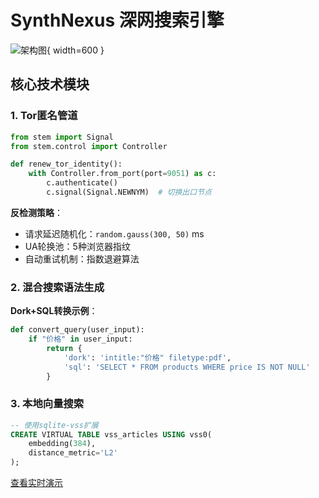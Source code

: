 # SynthNexus 深网搜索引擎

![架构图](https://github.com/OSchengdu/SynthIQNexus_-/raw/main/image/1.png){ width=600 }

## 核心技术模块

### 1. Tor匿名管道

```python
from stem import Signal
from stem.control import Controller

def renew_tor_identity():
    with Controller.from_port(port=9051) as c:
        c.authenticate()
        c.signal(Signal.NEWNYM)  # 切换出口节点
```

**反检测策略**：
- 请求延迟随机化：`random.gauss(300, 50)` ms
- UA轮换池：5种浏览器指纹
- 自动重试机制：指数退避算法

### 2. 混合搜索语法生成

**Dork+SQL转换示例**：
```python
def convert_query(user_input):
    if "价格" in user_input:
        return {
            'dork': 'intitle:"价格" filetype:pdf',
            'sql': 'SELECT * FROM products WHERE price IS NOT NULL'
        }
```

### 3. 本地向量搜索

```sql
-- 使用sqlite-vss扩展
CREATE VIRTUAL TABLE vss_articles USING vss0(
    embedding(384),
    distance_metric='L2'
);
```

[查看实时演示](https://synthnexus.demo)
